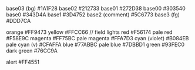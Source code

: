 base03 (bg)      #1A1F28
base02           #212733
base01           #272D38
base00           #303540
base0            #343D4A
base1            #3D4752
base2  (comment) #5C6773
base3  (fg)      #DDD7CA

orange           #FF9473
yellow           #FFCC66 // field lights
red              #F56174
  pale red       #F58E9C
magenta          #FF75BC
  pale magenta   #FFA7D3
cyan (violet)    #B084EB
  pale cyan (v)  #CFAFFA
blue             #77ABBC
  pale blue      #7DBBD1
green            #93FEC0
  dark green     #76CC9A

alert            #FF4551